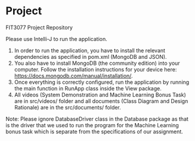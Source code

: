 # Project

FIT3077 Project Repository

Please use Intelli-J to run the application.
1. In order to run the application, you have to install the relevant dependencies as specified in pom.xml (MongoDB 
and JSON).
2. You also have to install MongoDB (the community edition) into your computer. Follow the installation instructions 
for your device here: https://docs.mongodb.com/manual/installation/.
3. Once everything is correctly configured, run the application by running the main function in RunApp class inside the 
View package.
4. All videos (System Demonstration and Machine Learning Bonus Task) are in src/videos/ folder and all documents 
(Class Diagram and Design Rationale) are in the src/documents/ folder.

Note: Please ignore DatabaseDriver class in the Database package as that is the driver that we used to run the program
for the Machine Learning bonus task which is separate from the specifications of our assignment.

